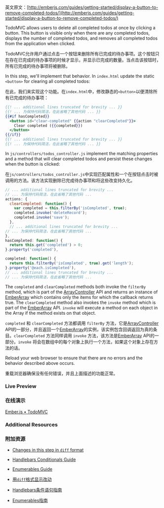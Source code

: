 英文原文：[http://emberjs.com/guides/getting-started/display-a-button-to-remove-completed-todos/](http://emberjs.com/guides/getting-started/display-a-button-to-remove-completed-todos/)

TodoMVC allows users to delete all completed todos at once by clicking a button. This button is visible only when there are any completed todos, displays the number of completed todos, and removes all completed todos from the application when clicked.

TodoMVC允许用户通过点击一个按钮来删除所有已完成的待办事项。这个按钮只在存在已完成的待办事项的时候才显示，并显示已完成的数量。当点击该按钮时，所有已完成的待办事项将被删除。

In this step, we'll implement that behavior. In `index.html` update the static `<button>` for clearing all completed todos:

在此，我们来实现这个功能。在`index.html`中，修改静态的`<button>`以便清除所有已完成的待办事项：

```handlebars
{{! ... additional lines truncated for brevity ... }}
{{! ... 为保持代码简洁，在此省略了其他代码 ... }}
{{#if hasCompleted}}
  <button id="clear-completed" {{action "clearCompleted"}}>
    Clear completed ({{completed}})
  </button>
{{/if}}
{{! ... additional lines truncated for brevity ... }}
{{! ... 为保持代码简洁，在此省略了其他代码 ... }}
```

In `js/controllers/todos_controller.js` implement the matching properties and a method that will clear completed todos and persist these changes when the button is clicked:

在`js/controllers/todos_controller.js`中实现匹配属性和一个在按钮点击时被调用的方法。该方法实现删除已完成待办事项和将这些改变持久化。

```javascript
// ... additional lines truncated for brevity ...
// ... 为保持代码简洁，在此省略了其他代码 ...
actions: {
  clearCompleted: function() {
    var completed = this.filterBy('isCompleted', true);
    completed.invoke('deleteRecord');
    completed.invoke('save');
  },
  // ... additional lines truncated for brevity ...
// ... 为保持代码简洁，在此省略了其他代码 ...
},
hasCompleted: function() {
  return this.get('completed') > 0;
}.property('completed'),

completed: function() {
  return this.filterBy('isCompleted', true).get('length');
}.property('@each.isCompleted'),
// ... additional lines truncated for brevity ...
// ... 为保持代码简洁，在此省略了其他代码 ...
```

The `completed` and `clearCompleted` methods both invoke the `filterBy` method, which is part of the [ArrayController](/api/classes/Ember.ArrayController.html#method_filterProperty) API and returns an instance of [EmberArray](http://emberjs.com/api/classes/Ember.Array.html) which contains only the items for which the callback returns true.  The `clearCompleted` method also invokes the `invoke` method which is part of the [EmberArray](http://emberjs.com/api/classes/Ember.Array.html#method_invoke) API.  `invoke` will execute a method on each object in the Array if the method exists on that object.

`completed` 和 `clearCompleted` 方法都调用 `filterBy` 方法，它是[ArrayController](/api/classes/Ember.ArrayController.html#method_filterProperty) API的一部分，并且返回一个[EmberArray](http://emberjs.com/api/classes/Ember.Array.html)的实例，该实例包含回调返回为真的条目。`clearCompleted` 方法同样调用 `invoke` 方法，该方法是[EmberArray](http://emberjs.com/api/classes/Ember.Array.html#method_invoke) API的一部分。`invoke` 将会在数组中的每个对象上执行一个方法，如果这个对象上存在方法的话。

Reload your web browser to ensure that there are no errors and the behavior described above occurs.

重载浏览器确保没有任何错误，并且上面描述的功能正常。

### Live Preview

### 在线演示

<a class="jsbin-embed" href="http://jsbin.com/yoxije/1/embed?output">Ember.js • TodoMVC</a><script src="http://static.jsbin.com/js/embed.js"></script>

### Additional Resources

### 附加资源

  * [Changes in this step in `diff` format](https://github.com/emberjs/quickstart-code-sample/commit/1da450a8d693f083873a086d0d21e031ee3c129e)
  * [Handlebars Conditionals Guide](/guides/templates/conditionals)
  * [Enumerables Guide](/guides/enumerables)

  * [用`diff`格式显示改动](https://github.com/emberjs/quickstart-code-sample/commit/1da450a8d693f083873a086d0d21e031ee3c129e)
  * [Handlebars条件语句指南](/guides/templates/conditionals)
  * [Enumerables指南](/guides/enumerables)
